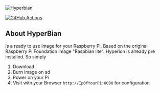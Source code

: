 ![Hyperbian](https://raw.githubusercontent.com/Paulchen-Panther/HyperBian/master/hyperbian.png)

[![GitHub Actions](https://github.com/Paulchen-Panther/HyperBian/workflows/HyperBian%20release/badge.svg)](https://github.com/Paulchen-Panther/HyperBian/actions)

## About HyperBian

Is a ready to use image for your Raspberry Pi. Based on the original Raspberry Pi Foundation image "Raspbian lite". Hyperion is already pre installed. So simply
1. Download
2. Burn image on sd 
3. Power on your Pi
4. Visit with your Browser `http://IpOfYourPi:8090` for configuration

